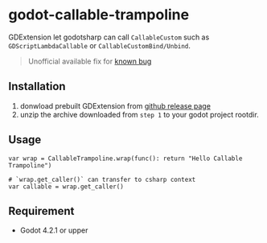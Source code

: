 # godot-callable-trampoline
GDExtension let godotsharp can call `CallableCustom` such as `GDScriptLambdaCallable` or `CallableCustomBind/Unbind`.
> Unofficial available fix for [known bug](https://github.com/godotengine/godot/issues/97358)

## Installation
1. donwload prebuilt GDExtension from [github release page](https://github.com/shabbywu/godot-callable-trampoline/releases/tag/v1.0.0)
2. unzip the archive downloaded from `step 1` to your godot project rootdir.

## Usage
```gdscript
var wrap = CallableTrampoline.wrap(func(): return "Hello Callable Trampoline")

# `wrap.get_caller()` can transfer to csharp context
var callable = wrap.get_caller()
```

## Requirement
- Godot 4.2.1 or upper
